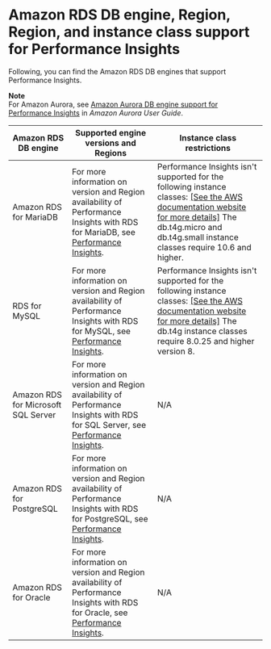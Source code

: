 # Amazon RDS DB engine, Region, Region, and instance class support for Performance Insights<a name="USER_PerfInsights.Overview.Engines"></a>

Following, you can find the Amazon RDS DB engines that support Performance Insights\.

**Note**  
For Amazon Aurora, see [Amazon Aurora DB engine support for Performance Insights](https://docs.aws.amazon.com/AmazonRDS/latest/AuroraUserGuide/USER_PerfInsights.Overview.Engines.html) in *Amazon Aurora User Guide*\.


|  Amazon RDS DB engine  | Supported engine versions and Regions | Instance class restrictions | 
| --- | --- | --- | 
|  Amazon RDS for MariaDB  |  For more information on version and Region availability of Performance Insights with RDS for MariaDB, see [Performance Insights](Concepts.RDS_Fea_Regions_DB-eng.Feature.PerformanceInsights.md)\.  |  Performance Insights isn't supported for the following instance classes: [\[See the AWS documentation website for more details\]](http://docs.aws.amazon.com/AmazonRDS/latest/UserGuide/USER_PerfInsights.Overview.Engines.html) The db\.t4g\.micro and db\.t4g\.small instance classes require 10\.6 and higher\.  | 
|  RDS for MySQL  |  For more information on version and Region availability of Performance Insights with RDS for MySQL, see [Performance Insights](Concepts.RDS_Fea_Regions_DB-eng.Feature.PerformanceInsights.md)\.  |  Performance Insights isn't supported for the following instance classes: [\[See the AWS documentation website for more details\]](http://docs.aws.amazon.com/AmazonRDS/latest/UserGuide/USER_PerfInsights.Overview.Engines.html) The db\.t4g instance classes require 8\.0\.25 and higher version 8\.  | 
|  Amazon RDS for Microsoft SQL Server  |  For more information on version and Region availability of Performance Insights with RDS for SQL Server, see [Performance Insights](Concepts.RDS_Fea_Regions_DB-eng.Feature.PerformanceInsights.md)\.  |  N/A  | 
|  Amazon RDS for PostgreSQL  |  For more information on version and Region availability of Performance Insights with RDS for PostgreSQL, see [Performance Insights](Concepts.RDS_Fea_Regions_DB-eng.Feature.PerformanceInsights.md)\.  |  N/A  | 
|  Amazon RDS for Oracle  |  For more information on version and Region availability of Performance Insights with RDS for Oracle, see [Performance Insights](Concepts.RDS_Fea_Regions_DB-eng.Feature.PerformanceInsights.md)\.  |  N/A  | 